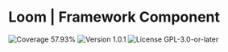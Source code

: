 # Loom | Framework Component

<p>
<!-- Coverage Badge -->
<img src="https://img.shields.io/badge/Coverage-57.93%25-cb9b1c" alt="Coverage 57.93%">
<!-- Version Badge -->
<img src="https://img.shields.io/badge/Version-1.0.1-blue" alt="Version 1.0.1">
<!-- License Badge -->
<img src="https://img.shields.io/badge/License-GPL--3.0--or--later-40adbc" alt="License GPL-3.0-or-later">
</p>